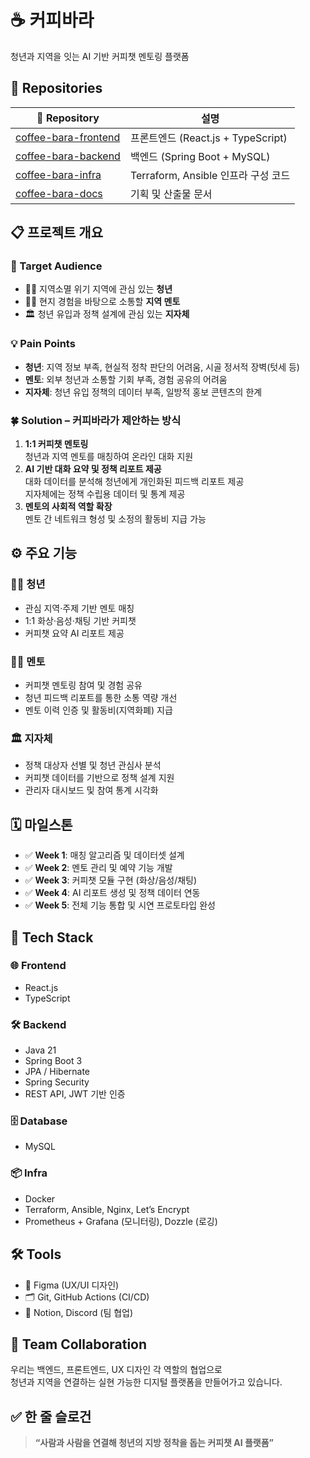 # ☕ 커피바라

청년과 지역을 잇는 AI 기반 커피챗 멘토링 플랫폼

## 🔗 Repositories

| 📁 Repository                          | 설명                                |
|-----------------------------------------|---------------------------------------|
| [coffee-bara-frontend](https://github.com/koffeebara/Frontend-React) | 프론트엔드 (React.js + TypeScript)    |
| [coffee-bara-backend](https://github.com/koffeebara/Backend-Spring-Boot)   | 백엔드 (Spring Boot + MySQL)         |
| [coffee-bara-infra](https://github.com/koffeebara/sigortalk-infra)       | Terraform, Ansible 인프라 구성 코드 |
| [coffee-bara-docs](https://www.notion.so/228c94c8d6d180f6b31dd5af4191e91a)         | 기획 및 산출물 문서                  |

## 📋 프로젝트 개요

### 🎯 Target Audience
- 🧑‍🎓 지역소멸 위기 지역에 관심 있는 **청년**
- 👨‍🌾 현지 경험을 바탕으로 소통할 **지역 멘토**
- 🏛 청년 유입과 정책 설계에 관심 있는 **지자체**

### 💡 Pain Points
- **청년**: 지역 정보 부족, 현실적 정착 판단의 어려움, 시골 정서적 장벽(텃세 등)
- **멘토**: 외부 청년과 소통할 기회 부족, 경험 공유의 어려움
- **지자체**: 청년 유입 정책의 데이터 부족, 일방적 홍보 콘텐츠의 한계

### 🍀 Solution – 커피바라가 제안하는 방식
1. **1:1 커피챗 멘토링**  
   청년과 지역 멘토를 매칭하여 온라인 대화 지원
2. **AI 기반 대화 요약 및 정책 리포트 제공**  
   대화 데이터를 분석해 청년에게 개인화된 피드백 리포트 제공  
   지자체에는 정책 수립용 데이터 및 통계 제공
3. **멘토의 사회적 역할 확장**  
   멘토 간 네트워크 형성 및 소정의 활동비 지급 가능

## ⚙ 주요 기능

### 👩‍🎓 청년
- 관심 지역·주제 기반 멘토 매칭
- 1:1 화상·음성·채팅 기반 커피챗
- 커피챗 요약 AI 리포트 제공

### 👨‍🌾 멘토
- 커피챗 멘토링 참여 및 경험 공유
- 청년 피드백 리포트를 통한 소통 역량 개선
- 멘토 이력 인증 및 활동비(지역화폐) 지급

### 🏛 지자체
- 정책 대상자 선별 및 청년 관심사 분석
- 커피챗 데이터를 기반으로 정책 설계 지원
- 관리자 대시보드 및 참여 통계 시각화

## 🗓 마일스톤
- ✅ **Week 1**: 매칭 알고리즘 및 데이터셋 설계
- ✅ **Week 2**: 멘토 관리 및 예약 기능 개발
- ✅ **Week 3**: 커피챗 모듈 구현 (화상/음성/채팅)
- ✅ **Week 4**: AI 리포트 생성 및 정책 데이터 연동
- ✅ **Week 5**: 전체 기능 통합 및 시연 프로토타입 완성

## 🚀 Tech Stack

### 🌐 Frontend
- React.js
- TypeScript

### 🛠 Backend
- Java 21
- Spring Boot 3
- JPA / Hibernate
- Spring Security
- REST API, JWT 기반 인증

### 🗄 Database
- MySQL

### 📦 Infra
- Docker
- Terraform, Ansible, Nginx, Let’s Encrypt
- Prometheus + Grafana (모니터링), Dozzle (로깅)


## 🛠 Tools
- 🎨 Figma (UX/UI 디자인)
- 🗂 Git, GitHub Actions (CI/CD)
- 📝 Notion, Discord (팀 협업)

## 👥 Team Collaboration

우리는 백엔드, 프론트엔드, UX 디자인 각 역할의 협업으로  
청년과 지역을 연결하는 실현 가능한 디지털 플랫폼을 만들어가고 있습니다.

## ✅ 한 줄 슬로건
> **“사람과 사람을 연결해 청년의 지방 정착을 돕는 커피챗 AI 플랫폼”**



